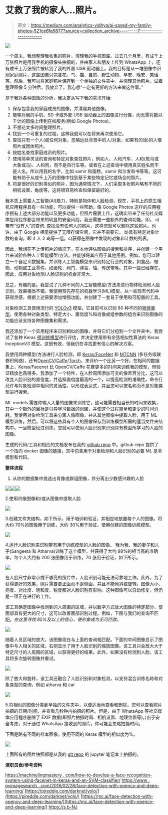 # 艾救了我的家人…照片。

> 原文：<https://medium.com/analytics-vidhya/ai-saved-my-family-photos-521ce6fa5877?source=collection_archive---------7----------------------->

![](img/fdbd9f4fb49c2876a5a6b73401979585.png)

一个周末，我想整理我收集的照片，清理我的手机图库。过去几个月里，有成千上万张照片是用我手机的摄像头拍摄的，并由家人和朋友上传到 WhatsApp 上，还有成千上万张照片被转到了我的外置 USB 驱动器上。我的目标是从一堆图像中识别家庭照片，这些图像只包含花、鸟、猫、自然、野生动物、早安、晚安、笑话等。然后，我可以将家庭照片保存到一个单独的文件夹中，并清理其他照片。试着整理图像 5 分钟后，我放弃了。我心想“一定有更好的方法来做这件事。”

基于我对各种图像的分析，我决定从写下我的需求开始:

1.  保存包含我的家庭成员的图像，并清理其他图像。
2.  能够对我的手机、SD 卡或外部 USB 驱动器上的图像进行分类，而无需将数以千计的图像上传到在线服务(例如 Google Photos)。
3.  不想花太多时间整理照片。
4.  找到一个可重复的过程，这样我就可以在将来再次使用它。
5.  查找只有一个人(或任何对象，忽略远处背景中的人/对象，如果有的话)的人像照片或团体照片。
6.  按姓名查找家庭成员的照片。
7.  使用简单灵活的查询和特定对象查找照片，例如人、人和汽车、人和(斑马或大象或马)、人和狗，而不是自行车等。或者在上述查询中使用真实姓名而不是人名。所以用我的名字，比如 samir 和蛋糕，samir 和沙发和书等等。这可能有助于从成千上万的图像中找到基于某些特定记忆或场合的照片。
8.  将是很好的识别类似的照片，因为通常情况下，人们采取多张照片略有不同的相机设置，角度等，这将很容易检查和保留最好的。

我本质上需要人工智能(AI)能力，特别是物体和人脸检测。现在，手机上的原生相机应用程序具有一些功能，可以提供一些帮助。像 Google Photos 这样的应用程序拥有上述大部分功能以及更多功能，但照片需要上传，这确实带来了任何社交媒体应用程序都会带来的明显的安全风险。我还需要一些额外的查询功能，即。
a)带有“没有人”的查询..查找没有任何人的照片，这样您就可以删除这些照片。也许，由于 Google 相册提供了无限存储空间，它并不需要它。
b)具有特定对象计数的查询，即 4 人 2 鸟等一组。c)获得在图像中发现的对象和计数的列表。

因此，我想在不上传照片的情况下，在本地评估图像的搜索和排序，并创建一个平台来试验各种人工智能模型/方法，并能够将其应用于其他用例。例如，您可以建立一个自定义数据集，并训练人工智能模型来识别特定行业的对象，如食品、植物、动物或工业零件，如齿轮、阀门、弹簧、轴、传送带等。其中一些已经存在。因此，应用对象检测/人脸识别的机会非常大。

总之，有趣的是。我尝试了几种不同的人工智能模型/方法来进行物体检测和人脸识别，效果相当不错。我使用预先存在的机器学习(ML)模型，从一些现有代码中获得灵感，根据上述需要添加增强功能，并创建了一套易于使用和可配置的工具。

对象检测工具使用流行的 [YOLOv3](https://pjreddie.com/darknet/yolo/) 模型。它目前可以识别 80 种不同的[物体类型](https://github.com/samirsdoshi/faceml/blob/master/yolo_keras/coco_classes.txt)。使用各种对象类型、特定大小、置信度%和肖像或组参数的组合来识别图像的功能应该支持各种图像集和需求。

我还添加了一个实用程序来识别相似的图像，并将它们分组到一个文件夹中。我尝试了各种 Keras [预训练模型](https://keras.io/applications/#available-models)进行评估，并决定使用带有余弦相似性算法的 Keras InceptionV3 模型。这很有效，但我仍在寻找更有信心的解决方案。

我使用两种模型/方法进行人脸检测，即 [Keras/FaceNet](https://arxiv.org/abs/1503.03832) 和 [MTCNN](https://arxiv.org/abs/1604.02878) (多任务级联卷积网络)，还有[OpenCV](https://opencv.org/)/[Caffe](https://caffe.berkeleyvision.org/)/[Torch](https://cmusatyalab.github.io/openface/models-and-accuracies/)，来评价一个比另一个好。在相同的数据集上，Keras/Facenet 比 OpenCV/Caffe 花费更多的时间来训练我的模型，但验证精度也高得多。我添加了一个特性，在人脸周围添加可变的像素百分比，这可以改变人脸识别的置信度，并选择置信度最高的一个，以提高检测的准确性。命令行允许与对象检测中相同的灵活性，以形成表达式，并且您可以按名称而不是对象类型进行搜索。

ML models 需要你输入大量的图像来训练它，这可能需要相当长的时间来收集，其中一个额外的目标是引导学习数据的创建，并使这个过程简单和更少的时间消耗。我使用对象检测工具来分离人像图像，并从其他图像中提取人脸，用于 ML 模型训练。然后，可以将这些具有个人的图像保存到训练模型所需的适当文件夹结构中。一旦模型经过训练，您就可以使用人脸识别来识别具有模型所学习的人脸的图像。

生成的代码/工具和相应的文档发布在我的 [github repo](https://github.com/samirsdoshi/faceml) 中。github repo 提供了一个指向 docker 图像的链接，其中包含用于对象检测和人脸识别的必要 ML 基本模型和代码。

**整体流程**

1.  从你的数据集中挑选出肖像或群组图像，并分离出少数感兴趣的人脸

![](img/97fb19770032795b4a76dd2b3204936b.png)![](img/87e5541436eb98a39190701be6902851.png)![](img/e6f5f5c286dd39f639ebc09a55b39e5e.png)

2.使用肖像图像和/或从图像中提取人脸

![](img/f0c3895686d4aba344071e7c29004d19.png)

3.创建文件夹结构，如下所示，用于培训和验证，并相应地放置每个人的图像。将大约 70%的图像用于训练，大约 30%用于验证。使用创建的图像训练模型。

![](img/c53e45436b0e542fc9802b81313e5068.png)

4.运行人脸识别来识别带有用于训练模型的人脸的图像。
我为我、我的妻子和儿子(Sangeeta 和 Atharva)训练了这个模型，并获得了大约 98%的相当高的准确率，每个人大约有 200 张图像用于训练，70 张用于验证，如下所示。

![](img/c0893ded851aac1473519b46e35439b8.png)

在人脸尺寸非常小或不够亮的照片中，人脸识别可能无法可靠地工作。此外，为了获得更好的效果，照片需要更正面而不是侧面，并且不能倾斜或旋转。图像大小、亮度、对比度、饱和度、锐度都对人脸识别有影响。这种图像可以自动修复，但仍是一项正在进行的工作。

该工具确定图像中检测到的人周围的区域，并以数字方式放大图像的特定部分，使面部具有更大的尺寸，这可以改善面部识别过程。例如，下图与我们的查询不匹配。*在这里寻找 85%及以上的信心，使形象成为无可匹敌。*

![](img/56a8a0f77fd405d8eb917b1696890bd4.png)

随着人员区域的放大，该图像现在与上面的查询相匹配。下面的中间图像显示了图像中与人相关的区域，右侧显示了用于人脸识别的缩放图像。该工具只会放大大于特定尺寸的人周围的区域，以获得更好的结果。此外，如果没有检测到人脸，该工具将多次旋转图像并重试。

![](img/e6e8e86a0476f1c551512566b22b1ee7.png)

除了放大和旋转，该工具还融合了人脸识别和对象检测，以支持混合训练名称和对象类型的查询，例如 atharva 和 car

![](img/d3f4eb673ebe604e8afd9aac5e27119f.png)

5.将相似的图像分类到单独的文件夹中，以便适当地查看和删除。您可以查看照片拍摄的日期/时间，并查看几秒钟内拍摄的照片。但是，由于 WhatsApp 等社交媒体应用程序删除了 EXIF 数据(即照片拍摄时间、相机设置、地理位置等)。)出于安全考虑，对于通过 WhatsApp 接收到的照片，你可能会忽略拍摄时间。

下面是略有不同的样本图像，使用不同的 Keras 模型的相似度为%。

![](img/807b713c96815923d5b0b658bfec68e2.png)

上面所有的图片快照都是从我的 [git repo](https://github.com/samirsdoshi/faceml/tree/master/faceml/notebooks) 的 jupyter 笔记本上拍摄的。

**演职员表/参考资料**

[https://machinelingmastery . com/how-to-develop-a-face-recognition-system-using-facenet-in-keras-and-an-SVM-classifier/](https://machinelearningmastery.com/how-to-develop-a-face-recognition-system-using-facenet-in-keras-and-an-svm-classifier/)
[https://www . pyimagesearch . com/2018/02/26/face-detection-with-opencv-and-deep-learning/](https://www.pyimagesearch.com/2018/02/26/face-detection-with-opencv-and-deep-learning/)
[https://pjreddie.com/darknet/yolo/](https://pjreddie.com/darknet/yolo/)
[https://mc.ai/face-detection-with-opencv-and-deep-learning/](https://mc.ai/face-detection-with-opencv-and-deep-learning/)
[https://s b-NJ](https://sb-nj-wp-prod-1.pyimagesearch.com/2018/09/24/opencv-face-recognition/)